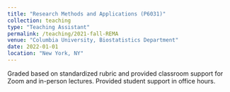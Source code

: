 ```yaml
---
title: "Research Methods and Applications (P6031)"
collection: teaching
type: "Teaching Assistant"
permalink: /teaching/2021-fall-REMA
venue: "Columbia University, Biostatistics Department"
date: 2022-01-01
location: "New York, NY"
---
```


Graded based on standardized rubric and provided classroom support for Zoom and in-person lectures. Provided student support in office hours.
